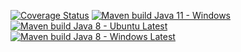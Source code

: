 [![Coverage Status](https://coveralls.io/repos/github/Virgula0/JavaRepoTest/badge.svg)](https://coveralls.io/github/Virgula0/JavaRepoTest)
[![Maven build Java 11 - Windows](https://github.com/Virgula0/JavaRepoTest/actions/workflows/maven.yaml/badge.svg)](https://github.com/Virgula0/JavaRepoTest/actions/workflows/maven.yaml)
[![Maven build Java 8 - Ubuntu Latest](https://github.com/Virgula0/JavaRepoTest/actions/workflows/maven.yaml/badge.svg)](https://github.com/Virgula0/JavaRepoTest/actions/workflows/maven.yaml)
[![Maven build Java 8 - Windows Latest](https://github.com/Virgula0/JavaRepoTest/actions/workflows/maven.yaml/badge.svg)](https://github.com/Virgula0/JavaRepoTest/actions/workflows/maven.yaml)